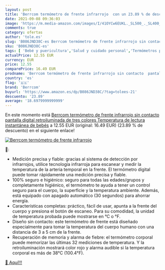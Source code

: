 ```yaml
---
layout: post
title: 'Berrcom termómetro de frente infrarrojo  con un 23.89 % de descuento'
date: 2021-09-08 09:36:03
image: 'https://m.media-amazon.com/images/I/41OYCw6EUKL._SL500_._SL400_.jpg'
comments: true
category: ofertas
author: 'tole.es'
slug: 'B086JND38C-es Berrcom termómetro de frente infrarrojo sin contacto...'
sku: 'B086JND38C-es'
tags: [ 'Bebé y puericultura','Salud y cuidado personal','Termómetros para bebé','bebés','berrcom', ]
actualPrice: 12.55 EUR
currency: EUR
price: 12.55
comparePrice: 16.49 EUR
prodname: 'Berrcom termómetro de frente infrarrojo sin contacto  pantalla digital retroiluminada de tres colores Temperatura de lectura instantánea de bebés'
country: 'es'
flag: '🇪🇸'
brand: 'Berrcom'
buyurl: 'https://www.amazon.es/dp/B086JND38C/?tag=tolees-21'
descuento: '23.89'
average: '18.6979999999999'
---
```


En este momento está [Berrcom termómetro de frente infrarrojo sin contacto  pantalla digital retroiluminada de tres colores Temperatura de lectura instantánea de bebés](https://www.amazon.es/dp/B086JND38C/?tag=tolees-21) a 12.55 EUR (original: 16.49 EUR) (23.89 %  de descuento) en el siguiente enlace!

[![Berrcom termómetro de frente infrarrojo ](https://m.media-amazon.com/images/I/41OYCw6EUKL._SL500_._SL400_.jpg)](https://www.amazon.es/dp/B086JND38C/?tag=tolees-21)

🔎:

- Medición precisa y fiable: gracias al sistema de detección por infrarrojos, utilice tecnología infrarroja para escanear y medir la temperatura de la arteria temporal en la frente. El termómetro digital puede tomar rápidamente una medición precisa y fiable.
- 100% seguro e higiénico: seguro para todas las edades/grupos y completamente higiénico, el termómetro te ayuda a tener un control seguro para el cuerpo, la superficie y la temperatura ambiente. Además, está equipado con apagado automático (30 segundos) para ahorrar energía.
- Características completas: práctico, fácil de usar, apunta a la frente del cuerpo y presiona el botón de escaneo. Para su comodidad, la unidad de temperatura probada puede mostrarse en °C o °F.
- Diseño sin contacto: este termómetro de frente está diseñado especialmente para tomar la temperatura del cuerpo humano con una distancia de 3 a 5 cm de la frente.
- Recuperación de memoria y alarma de fiebre: el termómetro corporal puede memorizar las últimas 32 mediciones de temperatura. Y la retroiluminación mostrará color rojo y alarma audible si la temperatura corporal es más de 38°C (100.4°F).

[🛒 Aquí!!!](https://www.amazon.es/dp/B086JND38C/?tag=tolees-21)
